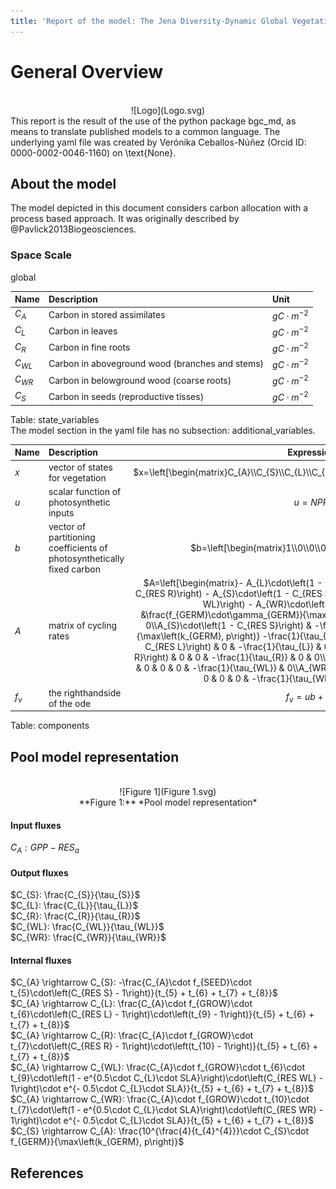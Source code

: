 ```yaml
---
title: 'Report of the model: The Jena Diversity-Dynamic Global Vegetation Model (JeDi-DGVM), version: 1'
---
```

  
  
# General Overview  
  

<br>
<center>
![Logo](Logo.svg)
</center>
This report is the result of the use of the python package bgc_md, as means to translate published models to a common language.  The underlying yaml file was created by Verónika Ceballos-Núñez (Orcid ID: 0000-0002-0046-1160) on \text{None}.  
  
  
  
## About the model  
  
The model depicted in this document considers carbon allocation with a process based approach. It was originally described by @Pavlick2013Biogeosciences.  
  
  
  
### Space Scale  
  
global
  
  
Name|Description|Unit  
:-----|:-----|:-----  
$C_{A}$|Carbon in stored assimilates|$gC\cdot m^{-2}$  
$C_{L}$|Carbon in leaves|$gC\cdot m^{-2}$  
$C_{R}$|Carbon in fine roots|$gC\cdot m^{-2}$  
$C_{WL}$|Carbon in aboveground wood (branches and stems)|$gC\cdot m^{-2}$  
$C_{WR}$|Carbon in belowground wood (coarse roots)|$gC\cdot m^{-2}$  
$C_{S}$|Carbon in seeds (reproductive tisses)|$gC\cdot m^{-2}$  
  Table: state_variables  
The model section in the yaml file has no subsection: additional_variables.  
  
Name|Description|Expression  
:-----|:-----|:-----:  
$x$|vector of states for vegetation|$x=\left[\begin{matrix}C_{A}\\C_{S}\\C_{L}\\C_{R}\\C_{WL}\\C_{WR}\end{matrix}\right]$  
$u$|scalar function of photosynthetic inputs|$u=NPP$  
$b$|vector of partitioning coefficients of photosynthetically fixed carbon|$b=\left[\begin{matrix}1\\0\\0\\0\\0\\0\end{matrix}\right]$  
$A$|matrix of cycling rates|$A=\left[\begin{matrix}- A_{L}\cdot\left(1 - C_{RES L}\right) - A_{R}\cdot\left(1 - C_{RES R}\right) - A_{S}\cdot\left(1 - C_{RES S}\right) - A_{WL}\cdot\left(1 - C_{RES WL}\right) - A_{WR}\cdot\left(1 - C_{RES WR}\right) &\frac{f_{GERM}\cdot\gamma_{GERM}}{\max\left(k_{GERM}, p\right)} & 0 & 0 & 0 & 0\\A_{S}\cdot\left(1 - C_{RES S}\right) & -\frac{f_{GERM}\cdot\gamma_{GERM}}{\max\left(k_{GERM}, p\right)} -\frac{1}{\tau_{S}} & 0 & 0 & 0 & 0\\A_{L}\cdot\left(1 - C_{RES L}\right) & 0 & -\frac{1}{\tau_{L}} & 0 & 0 & 0\\A_{R}\cdot\left(1 - C_{RES R}\right) & 0 & 0 & -\frac{1}{\tau_{R}} & 0 & 0\\A_{WL}\cdot\left(1 - C_{RES WL}\right) & 0 & 0 & 0 & -\frac{1}{\tau_{WL}} & 0\\A_{WR}\cdot\left(1 - C_{RES WR}\right) & 0 & 0 & 0 & 0 & -\frac{1}{\tau_{WR}}\end{matrix}\right]$  
$f_{v}$|the righthandside of the ode|$f_{v}=u b + A x$  
  Table: components  
  
  
## Pool model representation  
  

<br>
<center>
![Figure 1](Figure 1.svg)<br>**Figure 1:** *Pool model representation*<br>
</center>
  
  
#### Input fluxes  
  
$C_{A}: GPP - RES_{a}$  

  
  
#### Output fluxes  
  
$C_{S}: \frac{C_{S}}{\tau_{S}}$  
$C_{L}: \frac{C_{L}}{\tau_{L}}$  
$C_{R}: \frac{C_{R}}{\tau_{R}}$  
$C_{WL}: \frac{C_{WL}}{\tau_{WL}}$  
$C_{WR}: \frac{C_{WR}}{\tau_{WR}}$  

  
  
#### Internal fluxes  
  
$C_{A} \rightarrow C_{S}: -\frac{C_{A}\cdot f_{SEED}\cdot t_{5}\cdot\left(C_{RES S} - 1\right)}{t_{5} + t_{6} + t_{7} + t_{8}}$  
$C_{A} \rightarrow C_{L}: \frac{C_{A}\cdot f_{GROW}\cdot t_{6}\cdot\left(C_{RES L} - 1\right)\cdot\left(t_{9} - 1\right)}{t_{5} + t_{6} + t_{7} + t_{8}}$  
$C_{A} \rightarrow C_{R}: \frac{C_{A}\cdot f_{GROW}\cdot t_{7}\cdot\left(C_{RES R} - 1\right)\cdot\left(t_{10} - 1\right)}{t_{5} + t_{6} + t_{7} + t_{8}}$  
$C_{A} \rightarrow C_{WL}: \frac{C_{A}\cdot f_{GROW}\cdot t_{6}\cdot t_{9}\cdot\left(1 - e^{0.5\cdot C_{L}\cdot SLA}\right)\cdot\left(C_{RES WL} - 1\right)\cdot e^{- 0.5\cdot C_{L}\cdot SLA}}{t_{5} + t_{6} + t_{7} + t_{8}}$  
$C_{A} \rightarrow C_{WR}: \frac{C_{A}\cdot f_{GROW}\cdot t_{10}\cdot t_{7}\cdot\left(1 - e^{0.5\cdot C_{L}\cdot SLA}\right)\cdot\left(C_{RES WR} - 1\right)\cdot e^{- 0.5\cdot C_{L}\cdot SLA}}{t_{5} + t_{6} + t_{7} + t_{8}}$  
$C_{S} \rightarrow C_{A}: \frac{10^{\frac{4}{t_{4}^{4}}}\cdot C_{S}\cdot f_{GERM}}{\max\left(k_{GERM}, p\right)}$  
  
  
## References  
  
